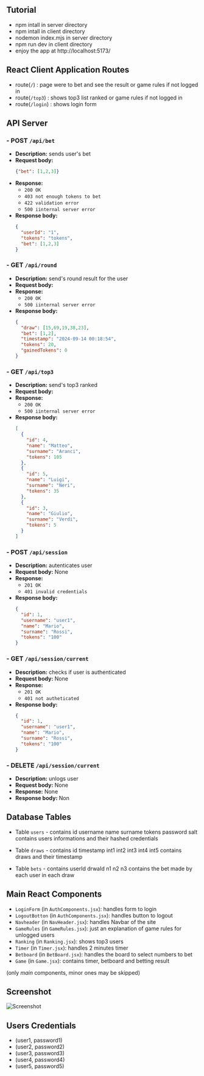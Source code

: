 ## Tutorial 
- npm intall in server directory 
- npm intall in client directory 
- nodemon index.mjs in server directory 
- npm run dev in client directory 
- enjoy the app  at http://localhost:5173/


## React Client Application Routes

- route(`/`) : page were to bet and see the result or game rules if not logged in
- route(`/top3`) : shows top3 list ranked or game rules if not logged in 
- route(`/login`) : shows login form


## API Server

### - POST `/api/bet`
- **Description:** sends user's bet
- **Request body:**
  ```json  
  {"bet": [1,2,3]}
- **Response:** 
    - `200 OK`  
    - `403 not enough tokens to bet`
    - `422 validation error`
    - `500 iinternal server error`
- **Response body:**
  ```json 
  {
    "userId": "1",
    "tokens": "tokens", 
    "bet": [1,2,3]
  }

### - GET `/api/round`
- **Description:** send's round result for the user
- **Request body:**
- **Response:** 
    - `200 OK`  
    - `500 iinternal server error`
- **Response body:**
  ```json 
  {
    "draw": [15,69,19,38,23],
    "bet": [1,2],
    "timestamp": "2024-09-14 00:18:54",
    "tokens": 20,
    "gainedTokens": 0
  }

### - GET `/api/top3`
- **Description:** send's top3 ranked
- **Request body:**
- **Response:** 
    - `200 OK`  
    - `500 iinternal server error`
- **Response body:**
  ```json 
  [
    {
      "id": 4,
      "name": "Matteo",
      "surname": "Aranci",
      "tokens": 105
    },
    {
      "id": 5,
      "name": "Luigi",
      "surname": "Neri",
      "tokens": 35
    },
    {
      "id": 3,
      "name": "Giulio",
      "surname": "Verdi",
      "tokens": 5
    }
  ]

### - POST `/api/session`
- **Description:** autenticates user
- **Request body:** None
- **Response:** 
    - `201 OK`  
    - `401 invalid credentials`
- **Response body:**
  ```json 
  {
    "id": 1,
    "username": "user1",
    "name": "Mario",
    "surname": "Rossi",
    "tokens": "100"
  }

### - GET `/api/session/current`
- **Description:** checks if user is authenticated
- **Request body:** None
- **Response:** 
    - `201 OK`  
    - `401 not autheticated`
- **Response body:**
  ```json 
  {
    "id": 1,
    "username": "user1",
    "name": "Mario",
    "surname": "Rossi",
    "tokens": "100"
  }

### - DELETE `/api/session/current`
- **Description:** unlogs user
- **Request body:** None
- **Response:** None
- **Response body:** Non

## Database Tables

- Table `users` - contains 
  id	username	name	surname	tokens	password	salt
  contains users informations and their hashed credentials

- Table `draws` - contains 
  id	timestamp int1 int2 int3 int4 int5
  contains draws and their timestamp

- Table `bets` - contains 
  userId drwaId n1 n2 n3 
  contains the bet made by each user in each draw

## Main React Components

- `LoginForm` (in `AuthComponents.jsx`): handles form to login 
- `LogoutBotton` (in `AuthComponents.jsx`): handles button to logout
- `Navheader` (in `NavHeader.jsx`): handles Navbar of the site
- `GameRules` (in `GameRules.jsx`): just an explanation of game rules for unlogged users
- `Ranking` (in `Ranking.jsx`): shows top3 users
- `Timer` (in `Timer.jsx`): handles 2 minutes timer
- `Betboard` (in `BetBoard.jsx`): handles the board to select numbers to bet 
- `Game` (in `Game.jsx`): contains timer, betboard and betting result

(only _main_ components, minor ones may be skipped)

## Screenshot

![Screenshot](./screenshot.PNG)

## Users Credentials

- (user1, password1) 
- (user2, password2)
- (user3, password3)
- (user4, password4)
- (user5, password5)

